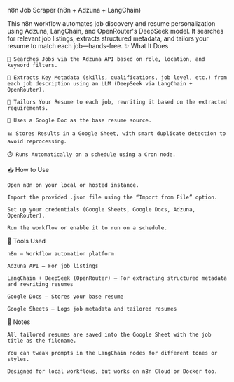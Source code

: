 n8n Job Scraper  (n8n + Adzuna + LangChain)

This n8n workflow automates job discovery and resume personalization using Adzuna, LangChain, and OpenRouter's DeepSeek model. It searches for relevant job listings, extracts structured metadata, and tailors your resume to match each job—hands-free.
✨ What It Does

    🔎 Searches Jobs via the Adzuna API based on role, location, and keyword filters.

    🧠 Extracts Key Metadata (skills, qualifications, job level, etc.) from each job description using an LLM (DeepSeek via LangChain + OpenRouter).

    📝 Tailors Your Resume to each job, rewriting it based on the extracted requirements.

    📄 Uses a Google Doc as the base resume source.

    📊 Stores Results in a Google Sheet, with smart duplicate detection to avoid reprocessing.

    ⏱️ Runs Automatically on a schedule using a Cron node.

📥 How to Use

    Open n8n on your local or hosted instance.

    Import the provided .json file using the “Import from File” option.

    Set up your credentials (Google Sheets, Google Docs, Adzuna, OpenRouter).

    Run the workflow or enable it to run on a schedule.

🧰 Tools Used

    n8n – Workflow automation platform

    Adzuna API – For job listings

    LangChain + DeepSeek (OpenRouter) – For extracting structured metadata and rewriting resumes

    Google Docs – Stores your base resume

    Google Sheets – Logs job metadata and tailored resumes

📌 Notes

    All tailored resumes are saved into the Google Sheet with the job title as the filename.

    You can tweak prompts in the LangChain nodes for different tones or styles.

    Designed for local workflows, but works on n8n Cloud or Docker too.
